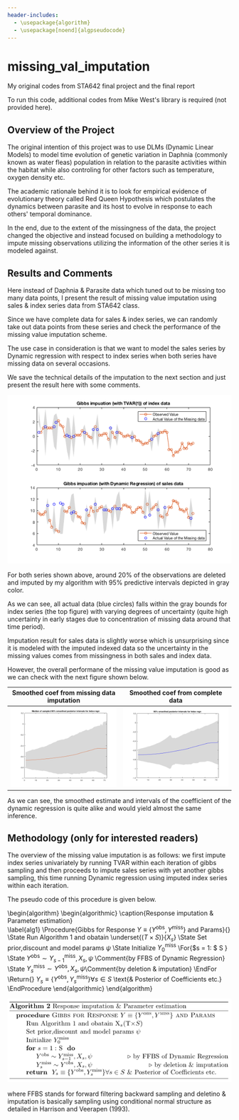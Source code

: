 ```yaml
---
header-includes:
  - \usepackage{algorithm}
  - \usepackage[noend]{algpseudocode}
---
```


# missing_val_imputation

My original codes from STA642 final project and the final report

To run this code, additional codes from Mike West's library is required (not provided here).

## Overview of the Project

The original intention of this project was to use DLMs (Dynamic Linear Models) to model time evolution of genetic variation in Daphnia (commonly known as water fleas) population in relation to the parasite activities within the habitat while also controling for other factors such as temperature, oxygen density etc.

The academic rationale behind it is to look for empirical evidence of evolutionary theory called Red Queen Hypothesis which postulates the dynamics between parasite and its host to evolve in response to each others' temporal dominance.

In the end, due to the extent of the missingness of the data, the project changed the objective and instead focused on building a methodology to impute missing observations utilizing the information of the other series it is modeled against.

## Results and Comments

Here instead of Daphnia & Parasite data which tuned out to be missing too many data points, I present the result of missing value imputation using sales & index series data from STA642 class.

Since we have complete data for sales & index series, we can randomly take out data points from these series and check the performance of the missing value imputation scheme.

The use case in consideration is that we want to model the sales series by Dynamic regression with respect to index series when both series have missing data on several occasions.

We save the technical details of the imputation to the next section and just present the result here with some comments.

![](sales_index_imp.png)

For both series shown above, around 20% of the observations are deleted and imputed by my algorithm with 95% predictive intervals depicted in gray color.

As we can see, all actual data (blue circles) falls within the gray bounds for index series (the top figure) with varying degrees of uncertainty (quite high uncertainty in early stages due to concentration of missing data around that time period).

Imputation result for sales data is slightly worse which is unsurprising since it is modeled with the imputed indexed data so the uncertainty in the missing values comes from missingness in both sales and index data.

However, the overall performane of the missing value imputation is good as we can check with the next figure shown below.

Smoothed coef from missing data imputation             |  Smoothed coef from complete data
:-------------------------:|:-------------------------:
![](med_coef_imp.png)  |  ![](index_noimp.png)

As we can see, the smoothed estimate and intervals of the coefficient of the dynamic regression is quite alike and would yield almost the same inference. 

## Methodology (only for interested readers)

The overview of the  missing value imputation is as follows: we first impute index series univariately by running TVAR within each iteration of gibbs sampling and then proceeds to impute sales series with yet another gibbs sampling, this time running Dynamic regression using imputed index series within each iteration.

The pseudo code of this procedure is given below.
	
\begin{algorithm}
\begin{algorithmic}
\caption{Response imputation \& Parameter estimation}      
  \label{alg1}
\Procedure{Gibbs for Response $Y\equiv\{Y^{\text{obs}},Y^{\text{miss}}\}$ and Params}{}
\State Run Algorithm 1 and obatain \underset{$(T\times S)$}{$X_s$}
\State Set prior,discount and model params $\psi$
\State Initialize $Y^{\text{miss}}_0$
\For{$s = 1: $ S }
\State $Y^{\text{obs}}\sim Y_{s-1}^{\text{miss}},X_s,\psi$ \Comment{by FFBS of Dynamic Regression}
\State $Y_s^{\text{miss}}\sim Y^{\text{obs}},X_s,\psi$\Comment{by deletion \& imputation}
\EndFor
\Return{} $Y_s \equiv\{Y^{\text{obs}},Y_s^{\text{miss}}\}\forall s\in S$ \text{\& Posterior of Coefficients etc.}
\EndProcedure
\end{algorithmic}
\end{algorithm}

![](imp_sales.png)

where FFBS stands for forward filtering backward sampling and deletino & imputation is basically sampling using conditional normal structure as detailed in Harrison and Veerapen (1993).
